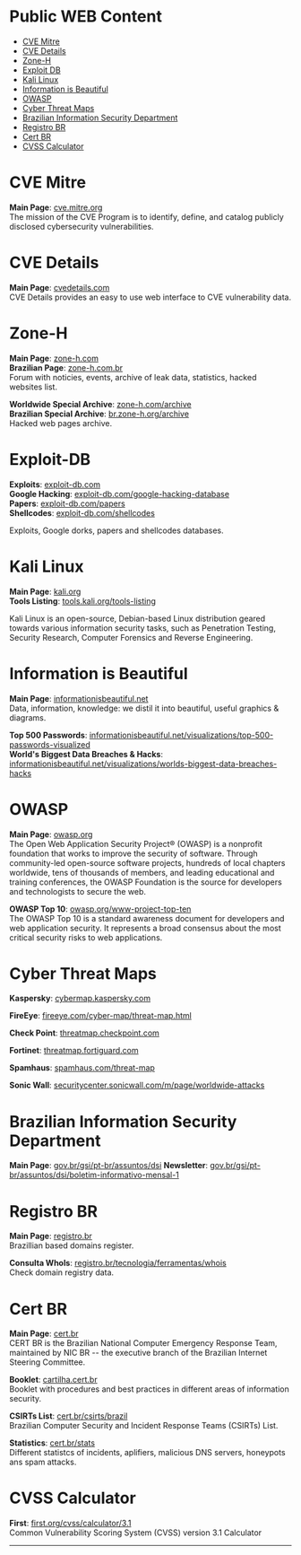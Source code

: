 # Public WEB Content

* [CVE Mitre](#CVE-Mitre)
* [CVE Details](#CVE-Details)
* [Zone-H](#Zone-H)
* [Exploit DB](#Exploit-DB)
* [Kali Linux](#Kali-Linux)
* [Information is Beautiful](#Information-is-Beautiful)
* [OWASP](#OWASP)
* [Cyber Threat Maps](#Cyber-Threat-Maps)
* [Brazilian Information Security Department](#Brazilian-Information-Security-Department)
* [Registro BR](#Registro-BR)
* [Cert BR](#Cert-BR)
* [CVSS Calculator](#CVSS-Calculator)



# CVE Mitre

**Main Page**: [cve.mitre.org](https://cve.mitre.org/)  
The mission of the CVE Program is to identify, define, and catalog publicly disclosed cybersecurity vulnerabilities.



# CVE Details

**Main Page**: [cvedetails.com](https://www.cvedetails.com/)  
CVE Details provides an easy to use web interface to CVE vulnerability data.



# Zone-H

**Main Page**: [zone-h.com](http://www.zone-h.com/)  
**Brazilian Page**: [zone-h.com.br](http://www.zone-h.com.br/)  
Forum with noticies, events, archive of leak data, statistics, hacked websites list.

**Worldwide Special Archive**: [zone-h.com/archive](http://www.zone-h.com/archive/special=1)  
**Brazilian Special Archive**: [br.zone-h.org/archive](http://br.zone-h.org/archive/special=1)  
Hacked web pages archive.



# Exploit-DB

**Exploits**: [exploit-db.com](https://www.exploit-db.com)  
**Google Hacking**: [exploit-db.com/google-hacking-database](https://www.exploit-db.com/google-hacking-database)  
**Papers**: [exploit-db.com/papers](https://www.exploit-db.com/papers)  
**Shellcodes**: [exploit-db.com/shellcodes](https://www.exploit-db.com/shellcodes)

Exploits, Google dorks, papers and shellcodes databases.



# Kali Linux

**Main Page**: [kali.org](https://www.kali.org/)  
**Tools Listing**: [tools.kali.org/tools-listing](https://tools.kali.org/tools-listing)

Kali Linux is an open-source, Debian-based Linux distribution geared towards various information security tasks, such as Penetration Testing, Security Research, Computer Forensics and Reverse Engineering.




# Information is Beautiful

**Main Page**: [informationisbeautiful.net](https://informationisbeautiful.net/)  
Data, information, knowledge: we distil it into beautiful, useful graphics & diagrams.

**Top 500 Passwords**: [informationisbeautiful.net/visualizations/top-500-passwords-visualized](https://informationisbeautiful.net/visualizations/top-500-passwords-visualized/)  
**World's Biggest Data Breaches & Hacks**: [informationisbeautiful.net/visualizations/worlds-biggest-data-breaches-hacks](https://informationisbeautiful.net/visualizations/worlds-biggest-data-breaches-hacks/)



# OWASP

**Main Page**: [owasp.org](https://owasp.org/)  
The Open Web Application Security Project® (OWASP) is a nonprofit foundation that works to improve the security of software. Through community-led open-source software projects, hundreds of local chapters worldwide, tens of thousands of members, and leading educational and training conferences, the OWASP Foundation is the source for developers and technologists to secure the web.

**OWASP Top 10**: [owasp.org/www-project-top-ten](https://owasp.org/www-project-top-ten/)  
The OWASP Top 10 is a standard awareness document for developers and web application security. It represents a broad consensus about the most critical security risks to web applications.



# Cyber Threat Maps

**Kaspersky**: [cybermap.kaspersky.com](https://cybermap.kaspersky.com/)

**FireEye**: [fireeye.com/cyber-map/threat-map.html](https://www.fireeye.com/cyber-map/threat-map.html)

**Check Point**: [threatmap.checkpoint.com](https://threatmap.checkpoint.com/)

**Fortinet**: [threatmap.fortiguard.com](https://threatmap.fortiguard.com/)

**Spamhaus**: [spamhaus.com/threat-map](https://www.spamhaus.com/threat-map/)

**Sonic Wall**: [securitycenter.sonicwall.com/m/page/worldwide-attacks](https://securitycenter.sonicwall.com/m/page/worldwide-attacks)



# Brazilian Information Security Department

**Main Page**: [gov.br/gsi/pt-br/assuntos/dsi](https://www.gov.br/gsi/pt-br/assuntos/dsi)
**Newsletter**: [gov.br/gsi/pt-br/assuntos/dsi/boletim-informativo-mensal-1](https://www.gov.br/gsi/pt-br/assuntos/dsi/boletim-informativo-mensal-1)



# Registro BR

**Main Page**: [registro.br](https://registro.br/)  
Brazillian based domains register.

**Consulta WhoIs**: [registro.br/tecnologia/ferramentas/whois](https://registro.br/tecnologia/ferramentas/whois/)  
Check domain registry data.



# Cert BR

**Main Page**: [cert.br](https://www.cert.br/)  
CERT BR is the Brazilian National Computer Emergency Response Team, maintained by NIC BR -- the executive branch of the Brazilian Internet Steering Committee.

**Booklet**: [cartilha.cert.br](https://cartilha.cert.br/)  
Booklet with procedures and best practices in different areas of information security.

**CSIRTs List**: [cert.br/csirts/brazil](https://www.cert.br/csirts/brazil/)  
Brazilian Computer Security and Incident Response Teams (CSIRTs) List.

**Statistics**: [cert.br/stats](https://www.cert.br/stats/)  
Different statistcs of incidents, aplifiers, malicious DNS servers, honeypots ans spam attacks.



# CVSS Calculator

**First**: [first.org/cvss/calculator/3.1](https://www.first.org/cvss/calculator/3.1)  
Common Vulnerability Scoring System (CVSS) version 3.1 Calculator


________________________

